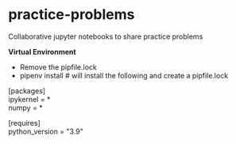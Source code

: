 # practice-problems
Collaborative jupyter notebooks to share practice problems

**Virtual Environment**
* Remove the pipfile.lock
* pipenv install    <t># will install the following and create a pipfile.lock

[packages] <br>
ipykernel = *  <br>
numpy = *  <br>

[requires] <br>
python_version = "3.9"